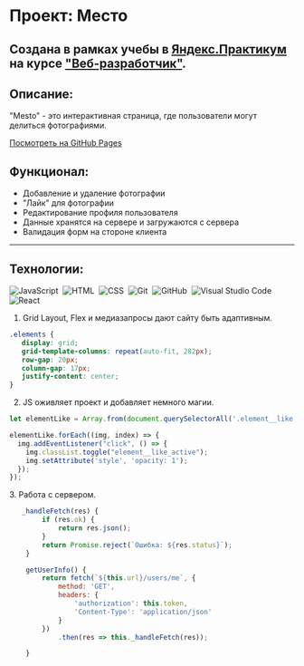 # Проект: Место

## Создана в рамках учебы в [Яндекс.Практикум](https://praktikum.yandex.ru/) на курсе ["Веб-разработчик"](https://praktikum.yandex.ru/web/).

## Описание:

"Mesto" - это интерактивная страница, где пользователи могут делиться фотографиями.

[Посмотреть на GitHub Pages](https://sevamarkov88.github.io/mesto/)

## Функционал:

* Добавление и удаление фотографии
* "Лайк" для фотографии
* Редактирование профиля пользователя
* Данные хранятся на сервере и загружаются с сервера
* Валидация форм на стороне клиента
---

## Технологии:
![JavaScript](https://img.shields.io/badge/-JavaScript-05122A?style=flat&logo=javascript)&nbsp;
![HTML](https://img.shields.io/badge/-HTML-05122A?style=flat&logo=HTML5)&nbsp;
![CSS](https://img.shields.io/badge/-CSS-05122A?style=flat&logo=CSS3&logoColor=1572B6)&nbsp;
![Git](https://img.shields.io/badge/-Git-05122A?style=flat&logo=git)&nbsp;
![GitHub](https://img.shields.io/badge/-GitHub-05122A?style=flat&logo=github)&nbsp;
![Visual Studio Code](https://img.shields.io/badge/-Visual%20Studio%20Code-05122A?style=flat&logo=visual-studio-code&logoColor=007ACC)&nbsp;
![React](https://img.shields.io/badge/-React-000?&logo=React)

1. Grid Layout, Flex и медиазапросы дают сайту быть адаптивным.
```css
.elements {
   display: grid;
   grid-template-columns: repeat(auto-fit, 282px);
   row-gap: 20px;
   column-gap: 17px;
   justify-content: center;
}
```
2. JS оживляет проект и добавляет немного магии.
```js
let elementLike = Array.from(document.querySelectorAll('.element__like'));

elementLike.forEach((img, index) => {
  img.addEventListener("click", () => {
    img.classList.toggle("element__like_active");
    img.setAttribute('style', 'opacity: 1');
  });
});
```

3. Работа с сервером.
```js
   _handleFetch(res) {
        if (res.ok) {
            return res.json();
        }
        return Promise.reject(`Ошибка: ${res.status}`);
    }

    getUserInfo() {
        return fetch(`${this.url}/users/me`, {
            method: 'GET',
            headers: {
                'authorization': this.token,
                'Content-Type': 'application/json'
            }
        })
            .then(res => this._handleFetch(res));

    }
```



